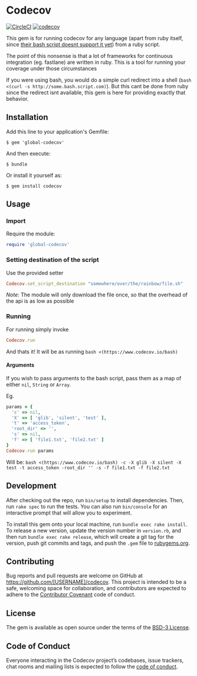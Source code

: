 # Codecov

[![CircleCI](https://circleci.com/gh/saantiaguilera/ruby-api-codecov/tree/master.svg?style=svg)](https://circleci.com/gh/saantiaguilera/ruby-api-codecov/tree/master) [![codecov](https://codecov.io/gh/saantiaguilera/ruby-api-codecov/branch/master/graph/badge.svg)](https://codecov.io/gh/saantiaguilera/ruby-api-codecov) 

This gem is for running codecov for any language (apart from ruby itself, since [their bash script doesnt support it yet](https://github.com/codecov/codecov-ruby/issues/4#issuecomment-121964456)) from a ruby script. 

The point of this nonsense is that a lot of frameworks for continuous integration (eg. fastlane) are written in ruby. This is a tool for running your coverage under those circumstances

If you were using bash, you would do a simple curl redirect into a shell (`bash <(curl -s http://some.bash.script.com)`). But this cant be done from ruby since the redirect isnt available, this gem is here for providing exactly that behavior.

## Installation

Add this line to your application's Gemfile:

    $ gem 'global-codecov'

And then execute:

    $ bundle

Or install it yourself as:

    $ gem install codecov

## Usage

### Import

Require the module:
```ruby
require 'global-codecov'
```

### Setting destination of the script

Use the provided setter
```ruby
Codecov.set_script_destination "somewhere/over/the/rainbow/file.sh"
```

_Note_: The module will only download the file once, so that the overhead of the api is as low as possible

### Running

For running simply invoke
```ruby
Codecov.run
```
And thats it! It will be as running `bash <(https://www.codecov.io/bash)`

#### Arguments

If you wish to pass arguments to the bash script, pass them as a map of either `nil`, `String` or `Array`.

Eg.
```ruby
params = {
  'c' => nil,
  'X' => [ 'glib', 'silent', 'test' ],
  't' => 'access_token',
  'root_dir' => '',
  's' => nil,
  'f' => [ 'file1.txt', 'file2.txt' ]
}
Codecov.run params
```
Will be: `bash <(https://www.codecov.io/bash) -c -X glib -X silent -X test -t access_token -root_dir '' -s -f file1.txt -f file2.txt`

## Development

After checking out the repo, run `bin/setup` to install dependencies. Then, run `rake spec` to run the tests. You can also run `bin/console` for an interactive prompt that will allow you to experiment.

To install this gem onto your local machine, run `bundle exec rake install`. To release a new version, update the version number in `version.rb`, and then run `bundle exec rake release`, which will create a git tag for the version, push git commits and tags, and push the `.gem` file to [rubygems.org](https://rubygems.org).

## Contributing

Bug reports and pull requests are welcome on GitHub at https://github.com/[USERNAME]/codecov. This project is intended to be a safe, welcoming space for collaboration, and contributors are expected to adhere to the [Contributor Covenant](http://contributor-covenant.org) code of conduct.

## License

The gem is available as open source under the terms of the [BSD-3 License](https://opensource.org/licenses/BSD-3-Clause).

## Code of Conduct

Everyone interacting in the Codecov project’s codebases, issue trackers, chat rooms and mailing lists is expected to follow the [code of conduct](https://github.com/[USERNAME]/codecov/blob/master/CODE_OF_CONDUCT.md).
